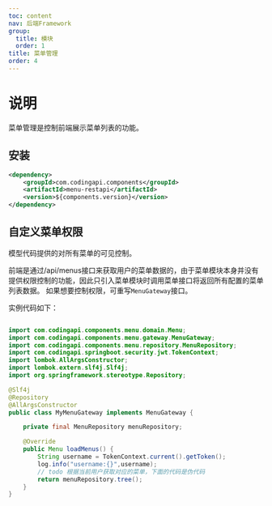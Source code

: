 ```yaml
---
toc: content
nav: 后端Framework  
group:
  title: 模块
  order: 1
title: 菜单管理
order: 4
---
```


# 说明

菜单管理是控制前端展示菜单列表的功能。

## 安装

```xml
<dependency>
    <groupId>com.codingapi.components</groupId>
    <artifactId>menu-restapi</artifactId>
    <version>${components.version}</version>
</dependency>
```

## 自定义菜单权限

模型代码提供的对所有菜单的可见控制。

前端是通过/api/menus接口来获取用户的菜单数据的，由于菜单模块本身并没有提供权限控制的功能，因此只引入菜单模块时调用菜单接口将返回所有配置的菜单列表数据。
如果想要控制权限，可重写`MenuGateway`接口。

实例代码如下：

```java

import com.codingapi.components.menu.domain.Menu;
import com.codingapi.components.menu.gateway.MenuGateway;
import com.codingapi.components.menu.repository.MenuRepository;
import com.codingapi.springboot.security.jwt.TokenContext;
import lombok.AllArgsConstructor;
import lombok.extern.slf4j.Slf4j;
import org.springframework.stereotype.Repository;

@Slf4j
@Repository
@AllArgsConstructor
public class MyMenuGateway implements MenuGateway {

    private final MenuRepository menuRepository;

    @Override
    public Menu loadMenus() {
        String username = TokenContext.current().getToken();
        log.info("username:{}",username);
        // todo 根据当前用户获取对应的菜单，下面的代码是伪代码
        return menuRepository.tree();
    }
}

```
